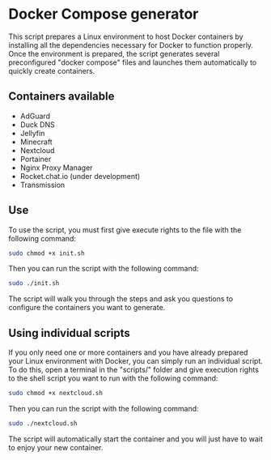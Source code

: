 # Docker Compose generator

This script prepares a Linux environment to host Docker containers by installing all the dependencies necessary for Docker to function properly.
Once the environment is prepared, the script generates several preconfigured "docker compose" files and launches them automatically to quickly create containers.

## Containers available

- AdGuard
- Duck DNS
- Jellyfin
- Minecraft
- Nextcloud
- Portainer
- Nginx Proxy Manager
- Rocket.chat.io (under development)
- Transmission

## Use

To use the script, you must first give execute rights to the file with the following command:

```bash
sudo chmod +x init.sh
```

Then you can run the script with the following command:

```bash
sudo ./init.sh
```

The script will walk you through the steps and ask you questions to configure the containers you want to generate.

## Using individual scripts

If you only need one or more containers and you have already prepared your Linux environment with Docker, you can simply run an individual script.
To do this, open a terminal in the "scripts/" folder and give execution rights to the shell script you want to run with the following command:

```bash
sudo chmod +x nextcloud.sh
```

Then you can run the script with the following command:

```bash
sudo ./nextcloud.sh
```

The script will automatically start the container and you will just have to wait to enjoy your new container.